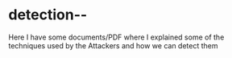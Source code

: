 # detection--
Here I have some documents/PDF where I explained some of the techniques used by the Attackers and how we can detect them
